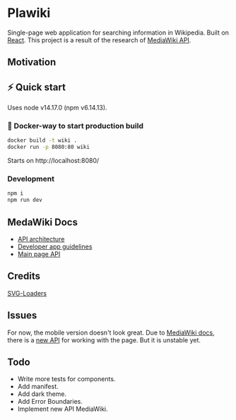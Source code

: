 # Plawiki

Single-page web application for searching information in Wikipedia. Built on [React](https://reactjs.org/).
This project is a result of the research of [MediaWiki API](https://www.mediawiki.org/wiki/API:Main_page).

## Motivation

## ⚡ Quick start

Uses node v14.17.0 (npm v6.14.13).

### 🐳 Docker-way to start production build

```bash
docker build -t wiki .
docker run -p 8080:80 wiki
```

Starts on http://localhost:8080/

### Development

```bash
npm i
npm run dev
```

## MedaWiki Docs
- [API architecture](https://www.mediawiki.org/wiki/RESTBase)
- [Developer app guidelines](https://foundation.wikimedia.org/wiki/Developer_app_guidelines)
- [Main page API](https://www.mediawiki.org/wiki/API:Main_page)

## Credits
[SVG-Loaders](http://samherbert.net/svg-loaders/)

## Issues
For now, the mobile version doesn't look great. Due to [MediaWiki docs](https://www.mediawiki.org/wiki/Extension:MobileFrontend#Legacy_features_of_MobileFrontend), 
there is a [new API](https://en.wikipedia.org/api/rest_v1/) for working with the page. But it is unstable yet.

## Todo
- Write more tests for components.
- Add manifest.
- Add dark theme.
- Add Error Boundaries.
- Implement new API MediaWiki.

